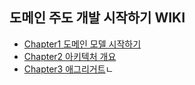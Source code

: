## 도메인 주도 개발 시작하기 WIKI

* [Chapter1 도메인 모델 시작하기](./Chapter1)
* [Chapter2 아키텍처 개요](./Chapter2)
* [Chapter3 애그리거트](./Chapter3)ㄴ
